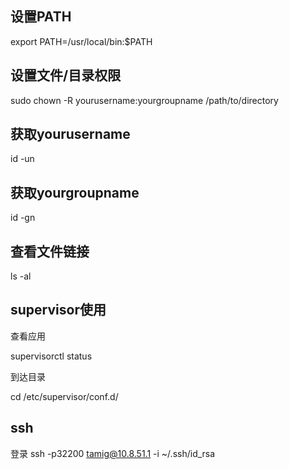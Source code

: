 ## 设置PATH
export PATH=/usr/local/bin:$PATH

## 设置文件/目录权限
sudo chown -R yourusername:yourgroupname /path/to/directory

## 获取yourusername
id -un

## 获取yourgroupname
id -gn

## 查看文件链接
ls -al

## supervisor使用
查看应用

supervisorctl status

到达目录

cd /etc/supervisor/conf.d/

## ssh
登录
ssh -p32200  tamig@10.8.51.1  -i  ~/.ssh/id_rsa